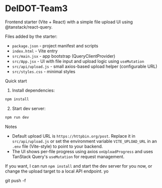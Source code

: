 # DelDOT-Team3

Frontend starter (Vite + React) with a simple file upload UI using @tanstack/react-query.

Files added by the starter:

- `package.json` - project manifest and scripts
- `index.html` - Vite entry
- `src/main.jsx` - app bootstrap (QueryClientProvider)
- `src/App.jsx` - UI with file input and upload logic using `useMutation`
- `src/api/upload.js` - small axios-based upload helper (configurable URL)
- `src/styles.css` - minimal styles

Quick start

1. Install dependencies:

```bash
npm install
```

2. Start dev server:

```bash
npm run dev
```

Notes

- Default upload URL is `https://httpbin.org/post`. Replace it in `src/api/upload.js` or set the environment variable `VITE_UPLOAD_URL` in an `.env` file (Vite-style) to point to your backend.
- The UI shows per-file progress using axios `onUploadProgress` and uses TanStack Query's `useMutation` for request management.

If you want, I can run `npm install` and start the dev server for you now, or change the upload target to a local API endpoint.
yo

git push -f
